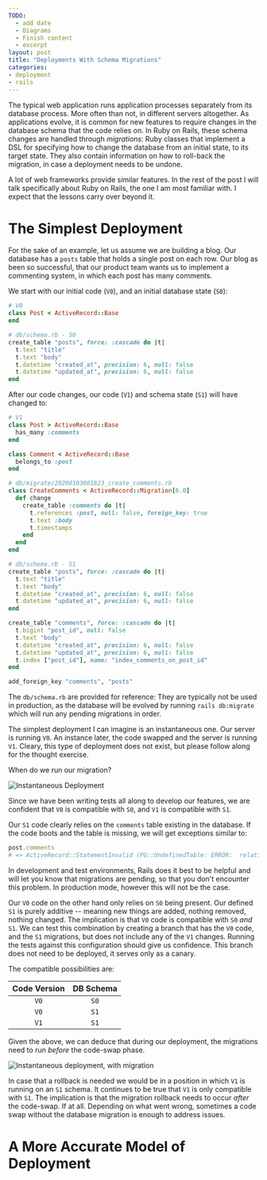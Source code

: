 ```yaml
---
TODO:
  - add date
  - Diagrams
  - Finish content
  - excerpt
layout: post
title: "Deployments With Schema Migrations"
categories:
- deployment
- rails
---
```


The typical web application runs application processes separately from its database process. More often than not, in different servers altogether. As applications evolve, it is common for new features to require changes in the database schema that the code relies on. In Ruby on Rails, these schema changes are handled through _migrations_: Ruby classes that implement a DSL for specifying how to change the database from an initial state, to its target state. They also contain information on how to roll-back the migration, in case a deployment needs to be undone.

A lot of web frameworks provide similar features. In the rest of the post I will talk specifically about Ruby on Rails, the one I am most familiar with. I expect that the lessons carry over beyond it.

# The Simplest Deployment

For the sake of an example, let us assume we are building a blog. Our database has a `posts` table that holds a single post on each row. Our blog as been so successful, that our product team wants us to implement a commenting system, in which each post has many comments.

We start with our initial code (`V0`), and an initial database state (`S0`):

```ruby
# V0
class Post < ActiveRecord::Base
end
```

```ruby
# db/schema.rb - S0
create_table "posts", force: :cascade do |t|
  t.text "title"
  t.text "body"
  t.datetime "created_at", precision: 6, null: false
  t.datetime "updated_at", precision: 6, null: false
end
```

After our code changes, our code (`V1`) and schema state (`S1`) will have changed to:

```ruby
# V1
class Post > ActiveRecord::Base
  has_many :comments
end

class Comment < ActiveRecord::Base
  belongs_to :post
end
```

```ruby
# db/migrate/20200103001823_create_comments.rb
class CreateComments < ActiveRecord::Migration[6.0]
  def change
    create_table :comments do |t|
      t.references :post, null: false, foreign_key: true
      t.text :body
      t.timestamps
    end
  end
end
```

```ruby
# db/schema.rb - S1
create_table "posts", force: :cascade do |t|
  t.text "title"
  t.text "body"
  t.datetime "created_at", precision: 6, null: false
  t.datetime "updated_at", precision: 6, null: false
end

create_table "comments", force: :cascade do |t|
  t.bigint "post_id", null: false
  t.text "body"
  t.datetime "created_at", precision: 6, null: false
  t.datetime "updated_at", precision: 6, null: false
  t.index ["post_id"], name: "index_comments_on_post_id"
end

add_foreign_key "comments", "posts"
```

The `db/schema.rb` are provided for reference: They are typically not be used in production, as the database will be evolved by running `rails db:migrate` which will run any pending migrations in order.

The simplest deployment I can imagine is an instantaneous one. Our server is running `V0`. An instance later, the code swapped and the server is running `V1`. Cleary, this type of deployment does not exist, but please follow along for the thought exercise.

When do we run our migration?

![Instantaneous Deployment](TBD)

Since we have been writing tests all along to develop our features, we are confident that `V0` is compatible with `S0`, and `V1` is compatible with `S1`.

Our `S1` code clearly relies on the `comments` table existing in the database. If the code boots and the table is missing, we will get exceptions similar to:

```ruby
post.comments
# => ActiveRecord::StatementInvalid (PG::UndefinedTable: ERROR:  relation "comments" does not exist)
```

In development and test environments, Rails does it best to be helpful and will let you know that migrations are pending, so that you don't encounter this problem. In production mode, however this will not be the case.

Our `V0` code on the other hand only relies on `S0` being present. Our defined `S1` is purely additive -- meaning new things are added, nothing removed, nothing changed. The implication is that `V0` code is compatible with `S0` *and* `S1`. We can test this combination by creating a branch that has the `V0` code, and the `S1` migrations, but does not include any of the `V1` changes. Running the tests against this configuration should give us confidence. This branch does not need to be deployed, it serves only as a canary.

The compatible possibilities are:

| Code Version | DB Schema |
|:------------:|:---------:|
|     `V0`     |   `S0`    |
|     `V0`     |   `S1`    |
|     `V1`     |   `S1`    |

Given the above, we can deduce that during our deployment, the migrations need to run *before* the code-swap phase.

![Instantaneous deployment, with migration](TBD)

In case that a rollback is needed we would be in a position in which `V1` is running on an `S1` schema. It continues to be true that `V1` is only compatible with `S1`. The implication is that the migration rollback needs to occur *after* the code-swap. If at all. Depending on what went wrong, sometimes a code swap without the database migration is enough to address issues.

# A More Accurate Model of Deployment
